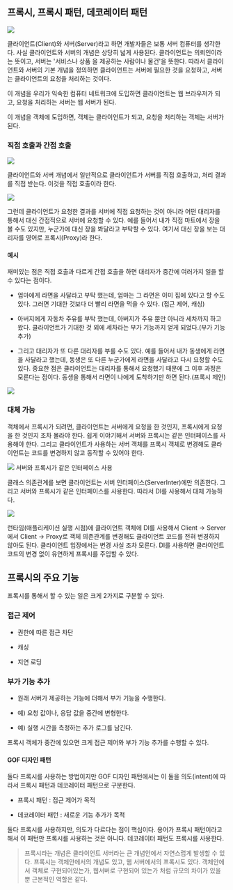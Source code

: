 ## 프록시, 프록시 패턴, 데코레이터 패턴

![](https://s3.us-west-2.amazonaws.com/secure.notion-static.com/13fe34e8-85c6-489d-8934-04d8cedd0652/%E1%84%89%E1%85%B3%E1%84%8F%E1%85%B3%E1%84%85%E1%85%B5%E1%86%AB%E1%84%89%E1%85%A3%E1%86%BA_2021-12-11_%E1%84%8B%E1%85%A9%E1%84%92%E1%85%AE_1.22.17.png?X-Amz-Algorithm=AWS4-HMAC-SHA256&X-Amz-Content-Sha256=UNSIGNED-PAYLOAD&X-Amz-Credential=AKIAT73L2G45EIPT3X45%2F20211211%2Fus-west-2%2Fs3%2Faws4_request&X-Amz-Date=20211211T042650Z&X-Amz-Expires=86400&X-Amz-Signature=e75bbf4c041b36ab816bda5035a753fc73a2ca548bac6d23f252a8912645141e&X-Amz-SignedHeaders=host&response-content-disposition=filename%20%3D%22%25E1%2584%2589%25E1%2585%25B3%25E1%2584%258F%25E1%2585%25B3%25E1%2584%2585%25E1%2585%25B5%25E1%2586%25AB%25E1%2584%2589%25E1%2585%25A3%25E1%2586%25BA%25202021-12-11%2520%25E1%2584%258B%25E1%2585%25A9%25E1%2584%2592%25E1%2585%25AE%25201.22.17.png%22&x-id=GetObject)

클라이언트(Client)와 서버(Server)라고 하면 개발자들은 보통 서버 컴퓨터를 생각한다.
사실 클라이언트와 서버의 개념은 상당히 넓게 사용된다. 클라이언트는 의뢰인이라는 뜻이고, 서버는 '서비스나 상품
을 제공하는 사람이나 물건'을 뜻한다. 따라서 클라이언트와 서버의 기본 개념을 정의하면 클라이언트는 서버에 필요한 것을 요청하고,
서버는 클라이언트의 요청을 처리하는 것이다.

이 개념을 우리가 익숙한 컴퓨터 네트워크에 도입하면 클라이언트는 웹 브라우저가 되고, 요청을 처리하는 서버는 웹 서버가 된다.

이 개념을 객체에 도입하면, 객체는 클라이언트가 되고, 요청을 처리하는 객체는 서버가 된다.

### 직접 호출과 간접 호출

![](https://s3.us-west-2.amazonaws.com/secure.notion-static.com/056f329a-f3ca-4f3f-b1cb-b6f764cae6e3/%E1%84%89%E1%85%B3%E1%84%8F%E1%85%B3%E1%84%85%E1%85%B5%E1%86%AB%E1%84%89%E1%85%A3%E1%86%BA_2021-12-11_%E1%84%8B%E1%85%A9%E1%84%92%E1%85%AE_1.35.58.png?X-Amz-Algorithm=AWS4-HMAC-SHA256&X-Amz-Content-Sha256=UNSIGNED-PAYLOAD&X-Amz-Credential=AKIAT73L2G45EIPT3X45%2F20211211%2Fus-west-2%2Fs3%2Faws4_request&X-Amz-Date=20211211T044057Z&X-Amz-Expires=86400&X-Amz-Signature=a2dd1e04206d2101a2ba29a3c8026ff85f97fef1a0a722acdfbd395535360730&X-Amz-SignedHeaders=host&response-content-disposition=filename%20%3D%22%25E1%2584%2589%25E1%2585%25B3%25E1%2584%258F%25E1%2585%25B3%25E1%2584%2585%25E1%2585%25B5%25E1%2586%25AB%25E1%2584%2589%25E1%2585%25A3%25E1%2586%25BA%25202021-12-11%2520%25E1%2584%258B%25E1%2585%25A9%25E1%2584%2592%25E1%2585%25AE%25201.35.58.png%22&x-id=GetObject)

클라이언트와 서버 개념에서 일반적으로 클라이언트가 서버를 직접 호출하고, 처리 결과를 직접 받는다.
이것을 직접 호출이라 한다.

![](https://s3.us-west-2.amazonaws.com/secure.notion-static.com/618aa07e-6a2e-42fa-86e2-5e0bf657d6c3/%E1%84%89%E1%85%B3%E1%84%8F%E1%85%B3%E1%84%85%E1%85%B5%E1%86%AB%E1%84%89%E1%85%A3%E1%86%BA_2021-12-11_%E1%84%8B%E1%85%A9%E1%84%92%E1%85%AE_1.36.04.png?X-Amz-Algorithm=AWS4-HMAC-SHA256&X-Amz-Content-Sha256=UNSIGNED-PAYLOAD&X-Amz-Credential=AKIAT73L2G45EIPT3X45%2F20211211%2Fus-west-2%2Fs3%2Faws4_request&X-Amz-Date=20211211T044122Z&X-Amz-Expires=86400&X-Amz-Signature=bc20d2039b7ff24d0e4bc8b47e676fce7bd35467b933828abbc4dcb9d61f0629&X-Amz-SignedHeaders=host&response-content-disposition=filename%20%3D%22%25E1%2584%2589%25E1%2585%25B3%25E1%2584%258F%25E1%2585%25B3%25E1%2584%2585%25E1%2585%25B5%25E1%2586%25AB%25E1%2584%2589%25E1%2585%25A3%25E1%2586%25BA%25202021-12-11%2520%25E1%2584%258B%25E1%2585%25A9%25E1%2584%2592%25E1%2585%25AE%25201.36.04.png%22&x-id=GetObject)

그런데 클라이언트가 요청한 결과를 서버에 직접 요청하는 것이 아니라 어떤 대리자를 통해서 대신 간접적으로 서버에 요청할 수 있다.
예를 들어서 내가 직접 마트에서 장을 볼 수도 있지만, 누군가에 대신 장을 봐달라고 부탁할 수 있다.
여기서 대신 장을 보는 대리자를 영어로 프록시(Proxy)라 한다.

#### 예시

재미있는 점은 직접 호출과 다르게 간접 호출을 하면 대리자가 중간에 여러가지 일을 할 수 있다는 점이다.

- 엄마에게 라면을 사달라고 부탁 했는데, 엄마는 그 라면은 이미 집에 있다고 할 수도 있다. 그러면 기대한 것보다 더 빨리 라면을 먹을 수 있다.
(접근 제어, 캐싱)

- 아버지에게 자동차 주유를 부탁 했는데, 아버지가 주유 뿐만 아니라 세차까지 하고 왔다. 클라이언트가 기대한 것 외에 세차라는 부가 
기능까지 얻게 되었다.(부가 기능 추가)

- 그리고 대리자가 또 다른 대리자를 부를 수도 있다. 예를 들어서 내가 동생에게 라면을 사달라고 했는데, 
동생은 또 다른 누군가에게 라면을 사달라고 다시 요청할 수도 있다. 중요한 점은 클라이언트는 대리자를 통해서 요청했기 때문에 그 이후 과정은 모른다는 점이다.
동생을 통해서 라면이 나에게 도착하기만 하면 된다.(프록시 제안)

![](https://s3.us-west-2.amazonaws.com/secure.notion-static.com/33b10f77-a8ba-4e87-be29-d34513007b3b/%E1%84%89%E1%85%B3%E1%84%8F%E1%85%B3%E1%84%85%E1%85%B5%E1%86%AB%E1%84%89%E1%85%A3%E1%86%BA_2021-12-11_%E1%84%8B%E1%85%A9%E1%84%92%E1%85%AE_1.36.10.png?X-Amz-Algorithm=AWS4-HMAC-SHA256&X-Amz-Content-Sha256=UNSIGNED-PAYLOAD&X-Amz-Credential=AKIAT73L2G45EIPT3X45%2F20211211%2Fus-west-2%2Fs3%2Faws4_request&X-Amz-Date=20211211T044146Z&X-Amz-Expires=86400&X-Amz-Signature=13c546ea27e77e621cc725e8549a63deae34788078158d85de3f5575aa9649a4&X-Amz-SignedHeaders=host&response-content-disposition=filename%20%3D%22%25E1%2584%2589%25E1%2585%25B3%25E1%2584%258F%25E1%2585%25B3%25E1%2584%2585%25E1%2585%25B5%25E1%2586%25AB%25E1%2584%2589%25E1%2585%25A3%25E1%2586%25BA%25202021-12-11%2520%25E1%2584%258B%25E1%2585%25A9%25E1%2584%2592%25E1%2585%25AE%25201.36.10.png%22&x-id=GetObject)

### 대체 가능

객체에서 프록시가 되려면, 클라이언트는 서버에게 요청을 한 것인지, 프록시에게 요청을 한 것인지 조차 몰라야 한다.
쉽게 이야기해서 서버와 프록시는 같은 인터페이스를 사용해야 한다. 그리고 클라이언트가 사용하는 서버 객체를 
프록시 객체로 변경해도 클라이언트는 코드를 변경하지 않고 동작할 수 있어야 한다.


![](https://s3.us-west-2.amazonaws.com/secure.notion-static.com/61a37562-3aa9-41c3-b1a0-16f14f60e377/%E1%84%89%E1%85%B3%E1%84%8F%E1%85%B3%E1%84%85%E1%85%B5%E1%86%AB%E1%84%89%E1%85%A3%E1%86%BA_2021-12-11_%E1%84%8B%E1%85%A9%E1%84%92%E1%85%AE_7.52.59.png?X-Amz-Algorithm=AWS4-HMAC-SHA256&X-Amz-Content-Sha256=UNSIGNED-PAYLOAD&X-Amz-Credential=AKIAT73L2G45EIPT3X45%2F20211211%2Fus-west-2%2Fs3%2Faws4_request&X-Amz-Date=20211211T105719Z&X-Amz-Expires=86400&X-Amz-Signature=0f4305be9bac79392402f712c068ea81657a6d055a8f5782657bebe70bcc981a&X-Amz-SignedHeaders=host&response-content-disposition=filename%20%3D%22%25E1%2584%2589%25E1%2585%25B3%25E1%2584%258F%25E1%2585%25B3%25E1%2584%2585%25E1%2585%25B5%25E1%2586%25AB%25E1%2584%2589%25E1%2585%25A3%25E1%2586%25BA%25202021-12-11%2520%25E1%2584%258B%25E1%2585%25A9%25E1%2584%2592%25E1%2585%25AE%25207.52.59.png%22&x-id=GetObject)
서버와 프록시가 같은 인터페이스 사용

클래스 의존관계를 보면 클라이언트는 서버 인터페이스(ServerInter)에만 의존한다. 그리고 서버와 프록시가 같은 인터페이스를 사용한다.
따라서 DI를 사용해서 대체 가능하다.

![](https://s3.us-west-2.amazonaws.com/secure.notion-static.com/ae3cb284-0d8c-4fbd-b5c1-256901673c74/%E1%84%89%E1%85%B3%E1%84%8F%E1%85%B3%E1%84%85%E1%85%B5%E1%86%AB%E1%84%89%E1%85%A3%E1%86%BA_2021-12-11_%E1%84%8B%E1%85%A9%E1%84%92%E1%85%AE_7.53.05.png?X-Amz-Algorithm=AWS4-HMAC-SHA256&X-Amz-Content-Sha256=UNSIGNED-PAYLOAD&X-Amz-Credential=AKIAT73L2G45EIPT3X45%2F20211211%2Fus-west-2%2Fs3%2Faws4_request&X-Amz-Date=20211211T105904Z&X-Amz-Expires=86400&X-Amz-Signature=35214ebb9a460cac7f3955a32abfdfcac91ac7a4f46802abb521d877894e61db&X-Amz-SignedHeaders=host&response-content-disposition=filename%20%3D%22%25E1%2584%2589%25E1%2585%25B3%25E1%2584%258F%25E1%2585%25B3%25E1%2584%2585%25E1%2585%25B5%25E1%2586%25AB%25E1%2584%2589%25E1%2585%25A3%25E1%2586%25BA%25202021-12-11%2520%25E1%2584%258B%25E1%2585%25A9%25E1%2584%2592%25E1%2585%25AE%25207.53.05.png%22&x-id=GetObject)

런타임(애플리케이션 실행 시점)에 클라이언트 객체에 DI를 사용해서 Client -> Server 에서 
Client -> Proxy로 객체 의존관계를 변경해도 클라이언트 코드를 전혀 변경하지 않아도 된다. 
클라이언트 입장에서는 변경 사실 조차 모른다.
DI를 사용하면 클라이언트 코드의 변경 없이 유연하게 프록시를 주입할 수 있다.

## 프록시의 주요 기능

프록시를 통해서 할 수 있는 일은 크게 2가지로 구분할 수 있다.

### 접근 제어

- 권한에 따른 접근 차단

- 캐싱

- 지연 로딩

### 부가 기능 추가

- 원래 서버가 제공하는 기능에 더해서 부가 기능을 수행한다.

- 예) 요청 값이나, 응답 값을 중간에 변형한다.

- 예) 실행 시간을 측정하는 추가 로그를 남긴다.

프록시 객체가 중간에 있으면 크게 접근 제어와 부가 기능 추가를 수행할 수 있다.

#### GOF 디자인 패턴

둘다 프록시를 사용하는 방법이지만 GOF 디자인 패턴에서는 이 둘을 의도(intent)에 따라서 프록시 패턴과 데코레이터 패턴으로 구분한다.

- 프록시 패턴 : 접근 제어가 목적

- 데코레이터 패턴 : 새로운 기능 추가가 목적

둘다 프록시를 사용하지만, 의도가 다르다는 점이 핵심이다. 용어가 프록시 패턴이라고 해서 이 패턴만 프록시를 사용하는 것은 아니다.
데코레이터 패턴도 프록시를 사용한다.

> 프록시라는 개념은 클라이언트 서버라는 큰 개념안에서 자연스럽게 발생할 수 있다. 프록시는 객체안에서의 개념도 있고,
>웹 서버에서의 프록시도 있다. 객체안에서 객체로 구현되어있는가, 웹서버로 구현되어 있는가 처럼 규모의 차이가 있을 뿐 근본적인 역할은 같다.

